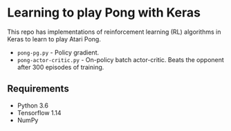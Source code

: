 Learning to play Pong with Keras
================================

This repo has implementations of reinforcement learning (RL) algorithms in Keras to learn to play Atari Pong.

- `pong-pg.py` - Policy gradient.
- `pong-actor-critic.py` - On-policy batch actor-critic. Beats the opponent after 300 episodes of training.

Requirements
------------

- Python 3.6
- Tensorflow 1.14
- NumPy


